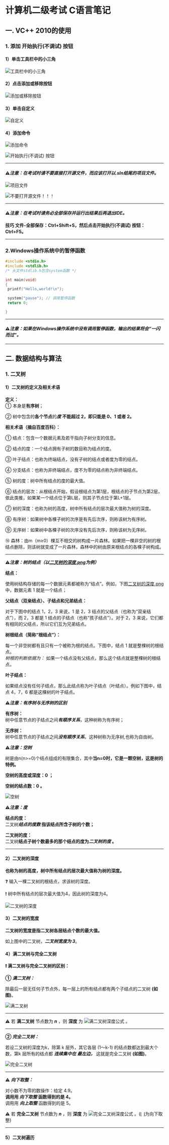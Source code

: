 # 计算机二级考试 C语言笔记 #  

## 一. VC++ 2010的使用 ##  

### 1. 添加 开始执行(不调试) 按钮 ###  

#### 1）单击工具栏中的小三角 ####  

![工具栏中的小三角](工具栏中的小三角.png "工具栏中的小三角")  

#### 2）点击添加或移除按钮 ####  

![添加或移除按钮](添加或移除按钮.png "添加或移除按钮")  

#### 3）单击自定义 ####  

![自定义](自定义.png "自定义")  

#### 4）添加命令 ####  

![添加命令](添加命令.png "添加命令")  

![开始执行(不调试) 按钮](开始执行不调试按钮.png "开始执行(不调试) 按钮")  

****  

#### ⚠*注意：在考试时请不要直接打开源文件，而应该打开以.sln结尾的项目文件。* ####  

![项目文件](项目文件.png "项目文件")  

![不要打开源文件！！！](不要打开源文件.png "不要打开源文件")  

****  

#### ⚠*注意：在考试时请务必**全部保存并运行出结果后**再退出IDE。* ####  

**技巧 文件-全部保存：Ctrl+Shift+S，然后点击开始执行(不调试) 按钮：Ctrl+F5。**  

****  

### 2.Windows操作系统中的暂停函数 ###  

```C
#include <stdio.h>
#include <stdlib.h>
/* 头文件stdlib.h包含system函数 */

int main(void)
{
 printf("Hello,world!\n");

 system("pause"); // 调用暂停函数
 return 0;

}
```  

****  

#### ⚠*注意：如果在Windows操作系统中没有调用暂停函数，输出的结果将会“一闪而过”。* ####  

****  

## 二. 数据结构与算法 ##  

### 1. 二叉树 ###  

#### 1）二叉树的定义及相关术语 ####  

**定义：**  
① 本身是**有序树**；  

② 树中包含的**各个节点**的***度*** **不能超过 2，即只能是 0、1 或者 2。**  

**相关术语（摘自百度百科）：**  

① 结点：包含一个数据元素及若干指向子树分支的信息。  

② 结点的度：一个结点拥有子树的数目称为结点的度。  

③ 叶子结点：也称为终端结点，没有子树的结点或者度为零的结点。  

④ 分支结点：也称为非终端结点，度不为零的结点称为非终端结点。  

⑤ 树的度：树中所有结点的度的最大值。  

⑥ 结点的层次：从根结点开始，假设根结点为第1层，根结点的子节点为第2层，依此类推，如果某一个结点位于第L层，则其子节点位于第L+1层。  

⑦ 树的深度：也称为树的高度，树中所有结点的层次最大值称为树的深度。  

⑧ 有序树：如果树中各棵子树的次序是有先后次序，则称该树为有序树。  

⑨ 无序树：如果树中各棵子树的次序没有先后次序，则称该树为无序树。  

⑩ 森林：由m（m≥0）棵互不相交的树构成一片森林。如果把一棵非空的树的根结点删除，则该树就变成了一片森林，森林中的树由原来根结点的各棵子树构成。  

****  

⚠***注意：树的结点（以[二叉树的深度.png](二叉树的深度.png '二叉树的深度.png')为例）***  

**结点：**  

使用树结构存储的每一个数据元素都被称为“结点”。例如，下图[二叉树的深度.png](二叉树的深度.png '二叉树的深度.png') 中，数据元素 1 就是一个结点；  

**父结点（双亲结点）、子结点和兄弟结点：**  

对于下图中的结点 1，2，3 来说，1 是 2，3 结点的父结点（也称为“双亲结点”），而 2，3 都是 1 结点的子结点（也称“孩子结点”）。对于 2，3 来说，它们都有相同的父结点，所以它们互为兄弟结点。  

**树根结点（简称“根结点”）：**  

每一个非空树都有且只有一个被称为根的结点。下图中，结点 1 就是整棵树的根结点。  
*树根的判断依据为：*
如果一个结点没有父结点，那么这个结点就是整棵树的根结点。  

**叶子结点：**  

如果结点没有任何子结点，那么此结点称为叶子结点（叶结点）。例如下图中，结点 4，7，6 都是这棵树的叶子结点。  

⚠***注意：有序树与无序树的区别***  

**有序树：**  
树中任意节点的子结点之间***有顺序关系***，这种树称为有序树；  

**无序树：**  
树中任意节点的子结点之间***没有顺序关系***，这种树称为无序树,也称为自由树。  

⚠***注意：空树***  

树是由n(n>=0)个结点组成的有限集合，其中**当n=0时，它是一颗空树，这是树的特例。**  

**空树的高度或深度：0 ；**  

**空树的结点数：0 。**  

![空树](空树.png "空树")  

⚠***注意：度***  

**结点的度：**  
二叉树***结点的度数* 指该结点所含子树的个数；**  

**二叉树的度：**  
二叉树**结点子树个数最多的那个结点的度为*二叉树的度* 。**  

****  

#### 2）二叉树的深度 ####  

**也称为树的高度，树中所有结点的层次最大值称为树的深度。**  

❓ 输入一棵二叉树的根结点，求该树的深度。  

❗ 树中所有结点的层次最大值为4，因此树的深度为4。  

![二叉树的深度](二叉树的深度.png "二叉树的深度为4")  

#### 3）二叉树的宽度 ####  

**二叉树的宽度是指二叉树各层结点个数的最大值。**  

如上图中的二叉树，**_二叉树宽度为 3_**。  

#### 4）满二叉树与完全二叉树 ####  

**❗ 满二叉树与完全二叉树的区别：**  

**① _满二叉树：_**  

除最后一层无任何子节点外，每一层上的所有结点都有两个子结点的二叉树 **(如图)**。  

![满二叉树](满二叉树.png "满二叉树")  

****  

⚠ 若 **满二叉树** 节点数为 **_n_** ，则 **深度** 为 ![满二叉树深度公式](满二叉树深度公式.png "满二叉树深度公式") 。  

****  

**② _完全二叉树：_**  

若设二叉树的深度为k，除第 k 层外，其它各层 (1～k-1) 的结点数都达到最大个数，第k 层所有的结点都 **_连续集中在 最左边，_** 这就是完全二叉树 **(如图)**。  

![完全二叉树](完全二叉树.png "完全二叉树")  

****  

⚠ ***向下取整：***  

对小数不为零的数操作：给定 4.9。  
**调用用 _向下取整_ 函数得到的是 4。**  
调用用 ***向上取整*** 函数得到的是 5。  

⚠ 若 **完全二叉树** 节点数为 **_n_** ，则 **深度** 为 ![完全二叉树深度公式](完全二叉树深度公式.png "完全二叉树深度公式") 。(⌊ ⌋为向下取整)  

****  

#### 5）二叉树遍历 ####  
